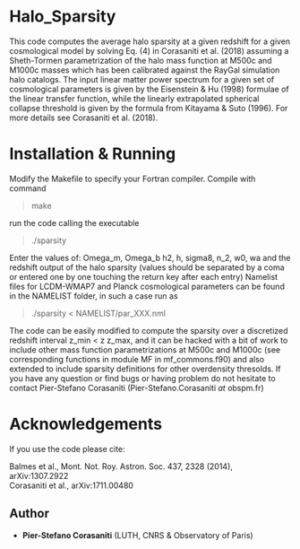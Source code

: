 # Halo_Sparsity

This code computes the average halo sparsity at a given redshift for a given cosmological model by solving Eq. (4) in Corasaniti et al. (2018) assuming a Sheth-Tormen parametrization of the halo mass function at M500c and M1000c masses which has been calibrated against the RayGal simulation halo catalogs. The input linear matter power spectrum for a given set of cosmological parameters is given by the Eisenstein & Hu (1998) formulae of the linear transfer function, while the linearly extrapolated spherical collapse threshold is given by the formula from Kitayama & Suto (1996). For more details see Corasaniti et al. (2018).

# Installation & Running

Modify the Makefile to specify your Fortran compiler. Compile with command

> make

run the code calling the executable

> ./sparsity 

Enter the values of: Omega_m, Omega_b h2, h, sigma8, n_2, w0, wa and the redshift output of the halo sparsity (values should be separated by a coma or entered one by one touching the return key after each entry) Namelist files for LCDM-WMAP7 and Planck cosmological parameters can be found in the NAMELIST folder, in such a case run as

> ./sparsity < NAMELIST/par_XXX.nml

The code can be easily modified to compute the sparsity over a discretized redshift interval z_min < z z_max, and it can be hacked with a bit of work to include other mass function parametrizations at M500c and M1000c (see corresponding functions in module MF in mf_commons.f90) and also extended to include sparsity definitions for other overdensity thresolds.
If you have any question or find bugs or having problem do not hesitate to contact Pier-Stefano Corasaniti (Pier-Stefano.Corasaniti _at_ obspm.fr)

# Acknowledgements

If you use the code please cite: 

Balmes et al., Mont. Not. Roy. Astron. Soc. 437, 2328 (2014), arXiv:1307.2922\
Corasaniti et al., arXiv:1711.00480

## Author

* **Pier-Stefano Corasaniti** (LUTH, CNRS & Observatory of Paris) 
